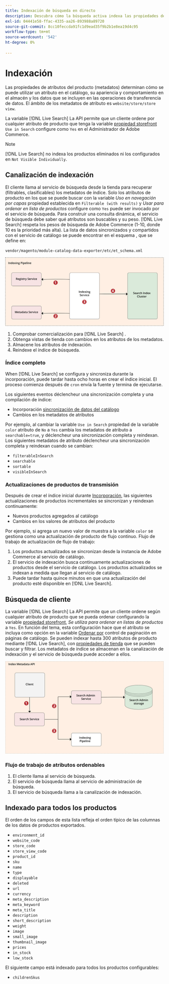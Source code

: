 ```yaml
---
title: Indexación de búsqueda en directo
description: Descubra cómo la búsqueda activa indexa las propiedades de atributos del producto
exl-id: 04441e58-ffac-4335-aa26-893988a89720
source-git-commit: 8cc10feccda91fc1d9ead35f9b2b1e8ea19d4c95
workflow-type: tm+mt
source-wordcount: '542'
ht-degree: 0%

---
```


# Indexación

Las propiedades de atributos del producto (metadatos) determinan cómo se puede utilizar un atributo en el catálogo, su apariencia y comportamiento en el almacén y los datos que se incluyen en las operaciones de transferencia de datos. El ámbito de los metadatos de atributo es `website/store/store view`.

La variable [!DNL Live Search] La API permite que un cliente ordene por cualquier atributo de producto que tenga la variable [propiedad storefront](https://docs.magento.com/user-guide/stores/attributes-product.html) `Use in Search` configure como `Yes` en el Administrador de Adobe Commerce.

>[!NOTE]
>
>[!DNL Live Search] no indexa los productos eliminados ni los configurados en `Not Visible Individually`.

## Canalización de indexación

El cliente llama al servicio de búsqueda desde la tienda para recuperar (filtrables, clasificables) los metadatos de índice. Solo los atributos de producto en los que se puede buscar con la variable *Uso en navegación por capas* propiedad establecida en `Filterable (with results)` y *Usar para ordenar en lista de productos* configure como `Yes` puede ser invocado por el servicio de búsqueda.
Para construir una consulta dinámica, el servicio de búsqueda debe saber qué atributos son buscables y su peso. [!DNL Live Search] respeta los pesos de búsqueda de Adobe Commerce (1-10, donde 10 es la prioridad más alta). La lista de datos sincronizados y compartidos con el servicio de catálogo se puede encontrar en el esquema , que se define en:

`vendor/magento/module-catalog-data-exporter/etc/et_schema.xml`

![[!DNL Live Search] indexación del diagrama de búsqueda de cliente](assets/indexing-pipeline.svg)

1. Comprobar comercialización para [!DNL Live Search] .
1. Obtenga vistas de tienda con cambios en los atributos de los metadatos.
1. Almacene los atributos de indexación.
1. Reindexe el índice de búsqueda.

### Índice completo

When [!DNL Live Search] se configura y sincroniza durante la incorporación, puede tardar hasta ocho horas en crear el índice inicial. El proceso comienza después de `cron` envía la fuente y termina de ejecutarse.

Los siguientes eventos déclencheur una sincronización completa y una compilación de índice:

* Incorporación [sincronización de datos del catálogo](install.md#synchronize-catalog-data)
* Cambios en los metadatos de atributos

Por ejemplo, al cambiar la variable `Use in Search` propiedad de la variable `color` atributo de `No` a `Yes` cambia los metadatos de atributo a `searchable=true`, y déclencheur una sincronización completa y reindexan. Los siguientes metadatos de atributo déclencheur una sincronización completa y reindexan cuando se cambian:

* `filterableInSearch`
* `searchable`
* `sortable`
* `visibleInSearch`

### Actualizaciones de productos de transmisión

Después de crear el índice inicial durante [Incorporación](install.md#synchronize-catalog-data), las siguientes actualizaciones de productos incrementales se sincronizan y reindexan continuamente:

* Nuevos productos agregados al catálogo
* Cambios en los valores de atributos del producto

Por ejemplo, si agrega un nuevo valor de muestra a la variable `color` se gestiona como una actualización de producto de flujo continuo.
Flujo de trabajo de actualización de flujo de trabajo:

1. Los productos actualizados se sincronizan desde la instancia de Adobe Commerce al servicio de catálogo.
1. El servicio de indexación busca continuamente actualizaciones de productos desde el servicio de catálogo. Los productos actualizados se indexan a medida que llegan al servicio de catálogo.
1. Puede tardar hasta quince minutos en que una actualización del producto esté disponible en [!DNL Live Search].

## Búsqueda de cliente

La variable [!DNL Live Search] La API permite que un cliente ordene según cualquier atributo de producto que se pueda ordenar configurando la variable [propiedad storefront](https://docs.magento.com/user-guide/catalog/product-attributes.html), *Se utiliza para ordenar en listas de productos* a `Yes`. En función del tema, esta configuración hace que el atributo se incluya como opción en la variable [Ordenar por](https://docs.magento.com/user-guide/catalog/navigation.html) control de paginación en páginas de catálogo. Se pueden indexar hasta 300 atributos de producto mediante [!DNL Live Search], con [propiedades de tienda](https://docs.magento.com/user-guide/stores/attributes-product.html) que se pueden buscar y filtrar.
Los metadatos de índice se almacenan en la canalización de indexación y el servicio de búsqueda puede acceder a ellos.

![[!DNL Live Search] diagrama de API de metadatos de índice](assets/index-metadata-api.svg)

### Flujo de trabajo de atributos ordenables

1. El cliente llama al servicio de búsqueda.
1. El servicio de búsqueda llama al servicio de administración de búsqueda.
1. El servicio de búsqueda llama a la canalización de indexación.

## Indexado para todos los productos

El orden de los campos de esta lista refleja el orden típico de las columnas de los datos de productos exportados.

* `environment_id`
* `website_code`
* `store_code`
* `store_view_code`
* `product_id`
* `sku`
* `name`
* `type`
* `displayable`
* `deleted`
* `url`
* `currency`
* `meta_description`
* `meta_keyword`
* `meta_title`
* `description`
* `short_description`
* `weight`
* `image`
* `small_image`
* `thumbnail_image`
* `prices`
* `in_stock`
* `low_stock`

El siguiente campo está indexado para todos los productos configurables:

* `childrenSkus`
